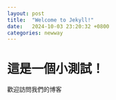 ```yaml
---
layout: post
title:  "Welcome to Jekyll!"
date:   2024-10-03 23:20:32 +0800
categories: newway
---
```

# 這是一個小測試！

歡迎訪問我們的博客